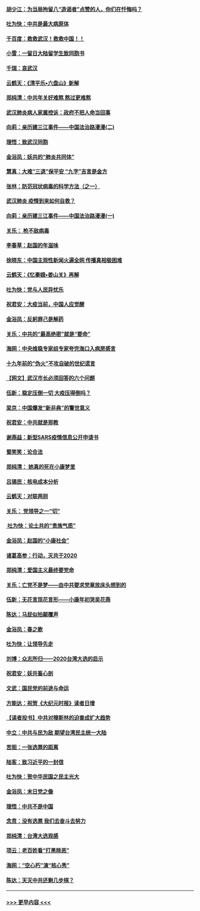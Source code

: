 #### [胡少江：为当局拘留八“造谣者”点赞的人，你们在忏悔吗？](../pages/nsc993/n11836801.md?t=02020101) 
#### [吐为快：中共是最大病原体](../pages/nsc993/n11836748.md?t=02020101) 
#### [千百度：救救武汉！救救中国！！](../pages/nsc993/n11836145.md?t=02020101) 
#### [小雪：一留日大陆留学生致同胞书](../pages/nsc993/n11834624.md?t=02020101) 
#### [千瑞：哀武汉](../pages/nsc993/n11833647.md?t=02020101) 
#### [云鹤天：《清平乐▪六盘山》新解](../pages/nsc993/n11833611.md?t=02020101) 
#### [郑纯清：中共年关好难熬 熬过更难熬](../pages/nsc993/n11833489.md?t=02020101) 
#### [武汉肺炎病人家属控诉：政府不把人命当回事](../pages/nsc993/n11833205.md?t=02020101) 
#### [向莉：亲历建三江事件——中国法治路漫漫(二)](../pages/nsc993/n11829102.md?t=02020101) 
#### [理悟：致武汉同胞](../pages/nsc993/n11831522.md?t=02020101) 
#### [金浴凤：妖共的“肺炎共同体”](../pages/nsc993/n11829448.md?t=02020101) 
#### [慧真：大难“三退”保平安 “九字”吉言是金方](../pages/nsc993/n11829501.md?t=02020101) 
#### [张林：防范冠状病毒的科学方法（之一）](../pages/nsc993/n11828618.md?t=02020101) 
#### [武汉肺炎 疫情到来如何自救？](../pages/nsc993/n11827632.md?t=02020101) 
#### [向莉：亲历建三江事件——中国法治路漫漫(一)](../pages/nsc993/n11827190.md?t=02020101) 
#### [关乐： 枪不敌病毒](../pages/nsc993/n11826746.md?t=02020101) 
#### [李春草：赵国的年滋味](../pages/nsc993/n11826321.md?t=02020101) 
#### [徐晓东：中国主观性新闻火遍全网 传播真相极困难](../pages/nsc993/n11826508.md?t=02020101) 
#### [云鹤天：《忆秦娥▪娄山关》再解](../pages/nsc993/n11824682.md?t=02020101) 
#### [吐为快：党与人民异忧乐](../pages/nsc993/n11824660.md?t=02020101) 
#### [祝君安：大疫当前，中国人应觉醒](../pages/nsc993/n11821946.md?t=02020101) 
#### [金浴凤：反躬罪己是解药](../pages/nsc993/n11820280.md?t=02020101) 
#### [关乐：中共的“最高绝密”就是“要命”](../pages/nsc993/n11816946.md?t=02020101) 
#### [海网：中央维稳专家组专家夸完海口入病房感言](../pages/nsc993/n11815138.md?t=02020101) 
#### [十九年前的“伪火”不攻自破的世纪谎言](../pages/nsc993/n11813238.md?t=02020101) 
#### [【网文】武汉市长必须回答的六个问题](../pages/nsc993/n11813848.md?t=02020101) 
#### [伍新：稳定压倒一切 大疫压得倒吗？](../pages/nsc993/n11812634.md?t=02020101) 
#### [梁京：中国爆发“新非典”的警世意义](../pages/nsc993/n11812554.md?t=02020101) 
#### [祝君安：中共就是邪教](../pages/nsc993/n11812431.md?t=02020101) 
#### [谢燕益：新型SARS疫情信息公开申请书](../pages/nsc993/n11808840.md?t=02020101) 
#### [蜀笑笑：论合法](../pages/nsc993/n11808064.md?t=02020101) 
#### [郑纯清： 她真的死在小康梦里](../pages/nsc993/n11806623.md?t=02020101) 
#### [吕锡民：核电成本分析](../pages/nsc993/n11806284.md?t=02020101) 
#### [云鹤天：对联两则](../pages/nsc993/n11805957.md?t=02020101) 
#### [关乐： 党领导之一“切”](../pages/nsc993/n11804505.md?t=02020101) 
#### [ 吐为快：论土共的“贵族气质”](../pages/nsc993/n11804490.md?t=02020101) 
#### [金浴凤：赵国的“小康社会”](../pages/nsc993/n11804452.md?t=02020101) 
#### [诸葛高参：行动，灭共于2020](../pages/nsc993/n11804120.md?t=02020101) 
#### [郑纯清：爱国主义最终要党命](../pages/nsc993/n11802197.md?t=02020101) 
#### [关乐：亡党不是梦——由中共要求党章放床头想到的](../pages/nsc993/n11802156.md?t=02020101) 
#### [伍新：无花言现花言形——小康年初哭吴花燕](../pages/nsc993/n11800044.md?t=02020101) 
#### [陈达：马屁似拍颠覆声](../pages/nsc993/n11800010.md?t=02020101) 
#### [金浴凤：春之歌](../pages/nsc993/n11797687.md?t=02020101) 
#### [吐为快：让领导先走](../pages/nsc993/n11797512.md?t=02020101) 
#### [刘博：众志所归——2020台湾大选的启示](../pages/nsc993/n11796878.md?t=02020101) 
#### [祝君安：妖共畜心剖](../pages/nsc993/n11794273.md?t=02020101) 
#### [文武：国民党的前途与命运](../pages/nsc993/n11794198.md?t=02020101) 
#### [方能达：祝贺《大纪元时报》读者日增](../pages/nsc993/n11793807.md?t=02020101) 
#### [【读者投书】中共对穆斯林的迫害成扩大趋势](../pages/nsc993/n11791371.md?t=02020101) 
#### [中立：中共与民为敌 期望台湾民主统一大陆](../pages/nsc993/n11790392.md?t=02020101) 
#### [苦胆：一张选票的距离](../pages/nsc993/n11788914.md?t=02020101) 
#### [陆客：致习近平的一封信](../pages/nsc993/n11788867.md?t=02020101) 
#### [吐为快：贺中华民国之民主光大](../pages/nsc993/n11788618.md?t=02020101) 
#### [金浴凤：末日党之像](../pages/nsc993/n11787475.md?t=02020101) 
#### [理悟：中共不是中国](../pages/nsc993/n11787463.md?t=02020101) 
#### [念贲：没有选票  我们去奋斗去努力](../pages/nsc993/n11787398.md?t=02020101) 
#### [郑纯清：台湾大选观感](../pages/nsc993/n11786210.md?t=02020101) 
#### [项云：老百姓看“打黑除恶”](../pages/nsc993/n11785398.md?t=02020101) 
#### [海网：“空心朽”演“核心秀”](../pages/nsc993/n11783874.md?t=02020101) 
#### [陈达：天灭中共还剩几步棋？](../pages/nsc993/n11783719.md?t=02020101) 

----
#### [ >>> 更早内容 <<< ](../indexes/nsc993-earlier.md)
